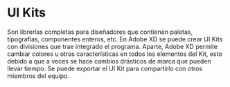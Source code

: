 # UI Kits

Son librerías completas para diseñadores que contienen paletas, tipografías, componentes enteros, etc. En Adobe XD se puede crear UI Kits con divisiones que trae integrado el programa. Aparte, Adobe XD permite cambiar colores u otras características en todos los elementos del Kit, esto debido a que a veces se hace cambios drásticos de marca que pueden llevar tiempo. Se puede exportar el UI Kit para compartirlo con otros miembros del equipo.
